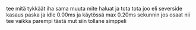 tee mitä tykkäät iha sama muuta mite haluat ja tota tota joo eli severside kasaus paska ja idle 0.00ms ja käytössä max 0.20ms sekunnin jos osaat nii tee vaikka parempi tästä mut siin tollane simppeli